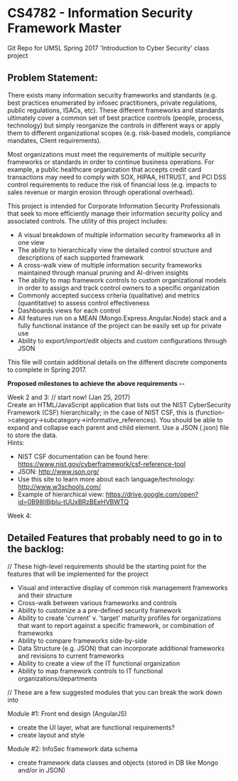 # CS4782 - Information Security Framework Master
Git Repo for UMSL Spring 2017 'Introduction to Cyber Security' class project

<h2>Problem Statement:</h2>
There exists many information security frameworks and standards (e.g. best practices enumerated by infosec practitioners, private regulations, public regulations, ISACs, etc). These different frameworks and standards ultimately cover a common set of best practice controls (people, process, technology) but simply reorganize the controls in different ways or apply them to different organizational scopes (e.g. risk-based models, compliance mandates, Client requirements).

Most organizations must meet the requirements of multiple security frameworks or standards in order to continue business operations. For example, a public healthcare organization that accepts credit card transactions may need to comply with SOX, HIPAA, HITRUST, and PCI DSS control requirements to reduce the risk of financial loss (e.g. impacts to sales revenue or margin erosion through operational overhead).

This project is intended for Corporate Information Security Professionals that seek to more efficiently manage their information security policy and associated controls. The utility of this project includes:
  - A visual breakdown of multiple information security frameworks all in one view
  - The ability to hierarchically view the detailed control structure and descriptions of each supported framework
  - A cross-walk view of multiple information security frameworks maintained through manual pruning and AI-driven insights
  - The ability to map framework controls to custom organizational models in order to assign and track control owners to a specific organization
  - Commonly accepted success criteria (qualitative) and metrics (quantitative) to assess control effectiveness
  - Dashboards views for each control
  - All features run on a MEAN (Mongo.Express.Angular.Node) stack and a fully functional instance of the project can be easily set up for private use
  - Ability to export/import/edit objects and custom configurations through JSON

This file will contain additional details on the different discrete components to complete in Spring 2017.

<b> Proposed milestones to achieve the above requirements -- </b>

Week 2 and 3:                         // start now! (Jan 25, 2017) <br>
Create an HTML/JavaScript application that lists out the NIST CyberSecurity Framework (CSF) hierarchically; in the case of NIST CSF, this is (function->category->subcategory->informative_references). You should be able to expand and collapse each parent and child element. Use a JSON (.json) file to store the data.
<br>
Hints:
  - NIST CSF documentation can be found here: https://www.nist.gov/cyberframework/csf-reference-tool
  - JSON: http://www.json.org/
  - Use this site to learn more about each language/technology: http://www.w3schools.com/
  - Example of hierarchical view: https://drive.google.com/open?id=0B98llBjblu-tUUxBRzBEeHVBWTQ

Week 4:


<h2>Detailed Features that probably need to go in to the backlog:</h2>
// These high-level requirements should be the starting point for the features that will be implemented for the project

  - Visual and interactive display of common risk management frameworks and their structure
  - Cross-walk between various frameworks and controls
  - Ability to customize a a pre-defined security framework
  - Ability to create 'current' v. 'target' maturity profiles for organizations that want to report against a specific framework, or combination of frameworks
  - Ability to compare frameworks side-by-side
  - Data Structure (e.g. JSON) that can incorporate additional frameworks and revisions to current frameworks
  - Ability to create a view of the IT functional organization
  - Ability to map framework controls to IT functional organizations/departments

// These are a few suggested modules that you can break the work down into

Module #1: Front end design (AngularJS)
  - create the UI layer, what are functional requirements?
  - create layout and style

Module #2: InfoSec framework data schema
  - create framework data classes and objects (stored in DB like Mongo and/or in JSON)
